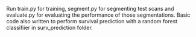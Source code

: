 Run train.py for training, segment.py for segmenting test scans and evaluate.py for evaluating the performance of those segmentations. Basic code also written to perform survival prediction with a random forest classifiier in surv_prediction folder.
